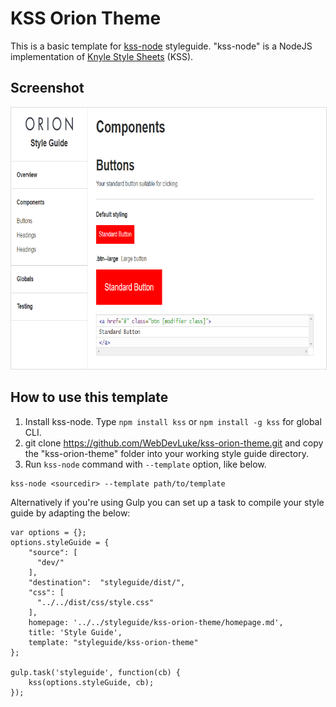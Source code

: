 KSS Orion Theme
=================

This is a basic template for [kss-node](https://github.com/kss-node/kss-node) styleguide. 
"kss-node" is a NodeJS implementation of [Knyle Style Sheets](https://github.com/kneath/kss) (KSS).

Screenshot
--------

<p align="center">
   <img width="750" height="418" src="https://raw.githubusercontent.com/WebDevLuke/kss-orion-theme/master/misc/screen.png" style="border:1px solid #ddd;">
</p>


How to use this template
--------------------------
1. Install kss-node. Type `npm install kss` or `npm install -g kss` for global CLI.
2. git clone https://github.com/WebDevLuke/kss-orion-theme.git and copy the "kss-orion-theme" folder into your working style guide directory.
3. Run `kss-node` command with `--template` option, like below.


```
kss-node <sourcedir> --template path/to/template
```

Alternatively if you're using Gulp you can set up a task to compile your style guide by adapting the below:

```
var options = {};
options.styleGuide = {
	"source": [
	  "dev/"
	],
	"destination":  "styleguide/dist/",
	"css": [
	  "../../dist/css/style.css"
	],
	homepage: '../../styleguide/kss-orion-theme/homepage.md',
	title: 'Style Guide',
	template: "styleguide/kss-orion-theme"
};

gulp.task('styleguide', function(cb) {
	kss(options.styleGuide, cb);
});
```
